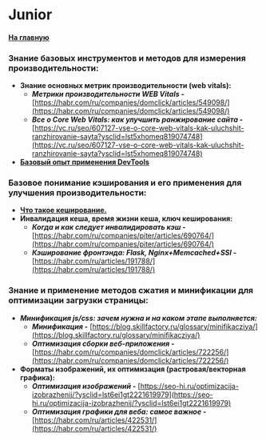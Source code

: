 # Junior

#### [На главную](../OPTIMIZATION.md)

### Знание базовых инструментов и методов для измерения производительности:

- **Знание основных метрик производительности (web vitals):**
  - **_Метрики производительности WEB Vitals -_** [https://habr.com/ru/companies/domclick/articles/549098/](https://habr.com/ru/companies/domclick/articles/549098/)
  - **_Все о Core Web Vitals: как улучшить ранжирование сайта -_** [https://vc.ru/seo/607127-vse-o-core-web-vitals-kak-uluchshit-ranzhirovanie-sayta?ysclid=lst5xhomeq819074748](https://vc.ru/seo/607127-vse-o-core-web-vitals-kak-uluchshit-ranzhirovanie-sayta?ysclid=lst5xhomeq819074748)
- [**Базовый опыт применения DevTools**](https://www.notion.so/Level-0-9b64af0582cf430bb07a48da478a46e0?pvs=21)

### Базовое понимание кэширования и его применения для улучшения производительности:

- [**Что такое кеширование.**](https://www.notion.so/Level-2-c674940fd2b54755bcbaefdf67f9e79a?pvs=21)
- **Инвалидация кеша, время жизни кеша, ключ кеширования:**
  - **_Когда и как следует инвалидировать кэш -_** [https://habr.com/ru/companies/piter/articles/690764/](https://habr.com/ru/companies/piter/articles/690764/)
  - **_Кэширование фронтэнда: Flask, Nginx+Memcached+SSI -_** [https://habr.com/ru/articles/191788/](https://habr.com/ru/articles/191788/)

### Знание и применение методов сжатия и минификации для оптимизации загрузки страницы:

- **_Минификация js/css: зачем нужна и на каком этапе выполняется:_**
  - **_Минификация -_** [https://blog.skillfactory.ru/glossary/minifikacziya/](https://blog.skillfactory.ru/glossary/minifikacziya/)
  - **_Оптимизация сборки веб-приложения -_** [https://habr.com/ru/companies/domclick/articles/722256/](https://habr.com/ru/companies/domclick/articles/722256/)
- **Форматы изображений, их оптимизация (растровая/векторная графика):**
  - **_Оптимизация изображений -_** [https://seo-hi.ru/optimizacija-izobrazhenij/?ysclid=lst6ei1gt2221619979](https://seo-hi.ru/optimizacija-izobrazhenij/?ysclid=lst6ei1gt2221619979)
  - **_Оптимизация графики для веба: самое важное -_** [https://habr.com/ru/articles/422531/](https://habr.com/ru/articles/422531/)
